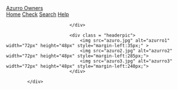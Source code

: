 <!DOCTYPE html>
<html lang="en">
<head>
    <meta charset="UTF-8">
    <meta name="viewport" content="width=device-width, initial-scale=1.0">
    <link rel="stylesheet" type="text/css" href="azurrostyle.css" media="screen"/>
    <title>Document</title>
</head>
<body>
            <div class="header">
                    <a href="#default" class="logo">Azurro Owners</a>
                            <div class="header-right">
                                    <a class="active" href=http://localhost:8080/azurro/azurrofirstpage.php>Home</a>
                                    <a class="noactive"href=http://localhost:8080/azurro/azurrocheck.php>Check</a>
                                    <a class="noactive" href=http://localhost:8080/azurro/azurrosearch.php>Search</a>
                                    <a href="#about">Help</a>

                            </div>

                            <div class = "headerpic">
                                <img src="azuro.jpg" alt="azurro1" width="72px" height="48px" style="margin-left:35px;" >
                                <img src="azuro2.jpg" alt="azurro2" width="72px" height="48px" style="margin-left:285px;">
                                <img src="azuro3.jpg" alt="azurro3" width="72px" height="48px" style="margin-left:240px;">
                            </div>

            </div>
    
</body>
</html>
